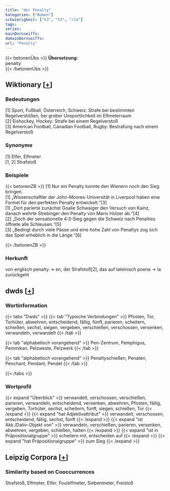 ```yaml
---
title: "der Penalty"
kategorien: ["Nomen"]
schwierigkeit: ["k3", "h3", "r14"]
tags:
series:
mainDornseiffs:
domainDornseiffs:
url: "Penalty"
---
```


{{< betonenÜbs >}}
**Übersetzung:**  
penalty  
{{< /betonenÜbs >}}

## Wiktionary [[+](https://de.wiktionary.org/wiki/Penalty)]

### Bedeutungen
[1] Sport, Fußball, Österreich, Schweiz: Strafe bei bestimmten Regelverstößen, bei grober Unsportlichkeit im Elfmeterraum  
[2] Eishockey, Hockey: Strafe bei einem Regelverstoß  
[3] American Football, Canadian Football, Rugby: Bestrafung nach einem Regelverstoß  

### Synonyme
[1] Elfer, Elfmeter  
[1, 2] Strafstoß  

### Beispiele
{{< betonenZB >}}
[1] Nur ein Penalty konnte den Wienern noch den Sieg bringen.  
[1] „Wissenschaftler der John-Moores-Universität in Liverpool haben eine Formel für den perfekten Penalty entwickelt.“[3]  
[1] „Dort parierte zunächst Goalie Schwaiger den Versuch von Kainz, danach wehrte Strebinger den Penalty von Mario Holzer ab.“[4]  
[2] „Doch der sensationelle 4:3-Sieg gegen die Schweiz nach Penalties öffnete alle Schleusen.“[5]  
[3] „Bedingt durch viele Pässe und eine hohe Zahl von Penaltys zog sich das Spiel erheblich in die Länge.“[6]  

{{< /betonenZB >}}
### Herkunft
von englisch  penalty → en, der Strafstoß[2], das auf lateinisch poena → la zurückgeht  



## dwds [[+](https://www.dwds.de/wb/Penalty)]

### Wortinformation
{{< tabs "Dwds" >}}
{{< tab "Typische Verbindungen" >}}
Pfosten, Tor, Torhüter, abwehren, entscheidend, fällig, fünft, parieren, scheitern, schießen, sechst, siegen, vergeben, verschießen, verschossen, versenken, verwandeln, verwandelt
{{< /tab >}}

{{< tab "alphabetisch vorangehend" >}}
Pen-Zentrum, Pemphigus, Pemmikan, Pelzweste, Pelzwerk
{{< /tab >}}

{{< tab "alphabetisch vorangehend" >}}
Penaltyschießen, Penaten, Penchant, Pendant, Pendel
{{< /tab >}}

{{< /tabs >}}

### Wortprofil
{{< expand "Überblick" >}} verwandelt, verschossen, verschießen, parieren, verwandeln, entscheidend, versenken, abwehren, Pfosten, fällig, vergeben, Torhüter, sechst, scheitern, fünft, siegen, schießen, Tor {{< /expand >}}
{{< expand "hat Adjektivattribut" >}} verwandelt, verschossen, entscheidend, fällig, sechst, fünft {{< /expand >}}
{{< expand "ist Akk./Dativ-Objekt von" >}} verwandeln, verschießen, parieren, versenken, abwehren, vergeben, schießen, halten {{< /expand >}}
{{< expand "ist in Präpositionalgruppe" >}} scheitern mit, entscheiden auf {{< /expand >}}
{{< expand "hat Präpositionalgruppe" >}} zum Sieg {{< /expand >}}

## Leipzig Corpora [[+](https://corpora.uni-leipzig.de/en/res?word=Penalty&corpusId=deu_newscrawl-public_2018)]


### Similarity based on Cooccurrences
Strafstoß, Elfmeter, Elfer, Foulelfmeter, Siebenmeter, Freistoß

